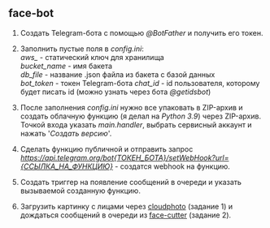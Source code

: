 ## face-bot

1. Создать Telegram-бота с помощью *@BotFather* и получить его токен.

2. Заполнить пустые поля в *config.ini*:\
*aws\_* - статический ключ для хранилища\
*bucket_name* - имя бакета\
*db_file* - название .json файла из бакета с базой данных\
*bot_token* - токен Telegram-бота
*chat_id* - id пользователя, которому будет писать id (можно узнать через бота *@getidsbot*)

3. После заполнения *config.ini* нужно все упаковать в ZIP-архив и создать облачную функцию (я делал на *Python 3.9*) через ZIP-архив.\
Точкой входа указать *main.handler*, выбрать сервисный аккаунт и нажать '*Создать версию*'.

4. Сделать функцию публичной и отправить запрос *https://api.telegram.org/bot{ТОКЕН_БОТА}/setWebHook?url={ССЫЛКА_НА_ФУНКЦИЮ}* - создатся webhook на функцию.

5. Создать триггер на появление сообщений в очереди и указать вызываемой созданную функцию.

6. Загрузить картинку с лицами через [cloudphoto](https://github.com/schastlivcev/cloud-technologies/tree/master/cloudphoto) (задание 1) и дождаться сообщений в очереди из [face-cutter](https://github.com/schastlivcev/cloud-technologies/tree/master/face-cutter) (задание 2).